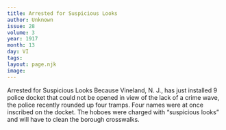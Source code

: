 ```yaml
---
title: Arrested for Suspicious Looks
author: Unknown
issue: 28
volume: 3
year: 1917
month: 13
day: VI
tags:
layout: page.njk
image:
---
```

Arrested for Suspicious Looks    Because Vineland, N. J., has just installed 9 police docket that could not be opened in view of the lack of a crime wave, the police recently rounded up four tramps. Four names were at once inscribed on the docket. The hoboes were charged with “suspicious looks” and will have to clean the borough crosswalks. 

